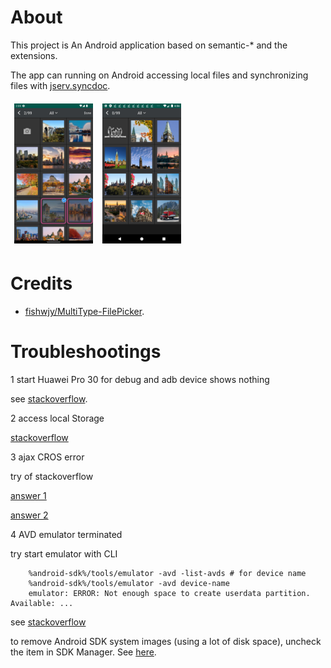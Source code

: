 # About

This project is An Android application based on semantic-* and the extensions.

The app can running on Android accessing local files and synchronizing files with
[jserv.syncdoc](https://github.com/odys-z/semantic-jserv/tree/master/docsync.jserv).

<img src='docsphinx/res/01-img-picking.png' style="width: 9em; padding:0.4em"/>
<img src='docsphinx/res/02-images.png' style="width: 9em; padding:0.4em"/>

# Credits

- [fishwjy/MultiType-FilePicker](https://github.com/fishwjy/MultiType-FilePicker).

# Troubleshootings

1 start Huawei Pro 30 for debug and adb device shows nothing

see [stackoverflow](https://stackoverflow.com/a/53887437/7362888).

2 access local Storage

[stackoverflow](https://stackoverflow.com/a/54342155/7362888)

3 ajax CROS error

try of stackoverflow

[answer 1](https://stackoverflow.com/a/10567914/7362888)

[answer 2](https://stackoverflow.com/a/54342155/7362888)

4 AVD emulator terminated

try start emulator with CLI

```
    %android-sdk%/tools/emulator -avd -list-avds # for device name
    %android-sdk%/tools/emulator -avd device-name
    emulator: ERROR: Not enough space to create userdata partition. Available: ...
```
see [stackoverflow](https://stackoverflow.com/a/44931679)

to remove Android SDK system images (using a lot of disk space), uncheck the item
in SDK Manager. See [here](https://stackoverflow.com/a/34369232).
